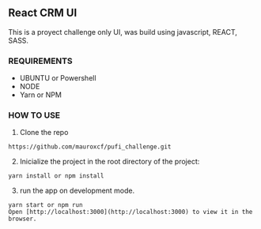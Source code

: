 ## React CRM UI

This is a proyect challenge only UI, was build using javascript, REACT, SASS.

### REQUIREMENTS

- UBUNTU or Powershell
- NODE
- Yarn or NPM

### HOW TO USE

1. Clone the repo

```
https://github.com/mauroxcf/pufi_challenge.git
```

2. Inicialize the project
   in the root directory of the project:

```
yarn install or npm install
```

3. run the app on development mode.

```
yarn start or npm run
Open [http://localhost:3000](http://localhost:3000) to view it in the browser.
```

